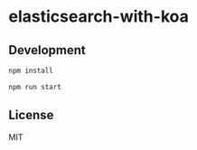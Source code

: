 # elasticsearch-with-koa

## Development
``` bash
npm install
```

``` bash
npm run start
```

## License
MIT
